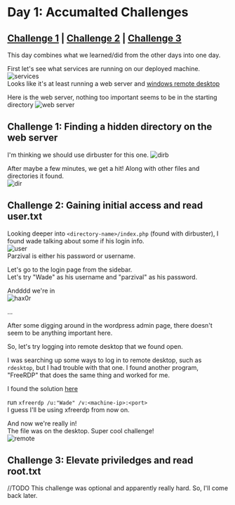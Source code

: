 # Day 1: Accumalted Challenges

## [Challenge 1](#challenge-1-finding-a-hidden-directory-on-the-web-server) | [Challenge 2](#challenge-2-gaining-initial-access-and-read-user.txt) | [Challenge 3](#challenge-3-elevate-priviledges-and-read-root.txt)

This day combines what we learned/did from the other days into one day.

First let's see what services are running on our deployed machine.\
![services](https://i.imgur.com/41GPFcz.png)\
Looks like it's at least running a web server and [windows remote desktop](https://www.speedguide.net/port.php?port=3389)

Here is the web server, nothing too important seems to be in the starting directory
![web server](https://i.imgur.com/gcPhMEx.png)

## Challenge 1: Finding a hidden directory on the web server

I'm thinking we should use dirbuster for this one.
![dirb](https://i.imgur.com/iOg4DLs.png)

After maybe a few minutes, we get a hit! Along with other files and directories it found.\
![dir](https://i.imgur.com/fWyLOJy.png)

## Challenge 2: Gaining initial access and read user.txt

Looking deeper into `<directory-name>/index.php` (found with dirbuster), I found wade talking about some if his login info.\
![user](https://i.imgur.com/cw753xF.png)\
Parzival is either his password or username.

Let's go to the login page from the sidebar.\
Let's try "Wade" as his username and "parzival" as his password.

Andddd we're in\
![hax0r](https://i.imgur.com/SxphaPv.png)

...

After some digging around in the wordpress admin page, there doesn't seem to be anything important here.

So, let's try logging into remote desktop that we found open.

I was searching up some ways to log in to remote desktop, such as `rdesktop`, but I had trouble with that one. I found another program, "FreeRDP" that does the same thing and worked for me.

I found the solution
[here](https://www.linuxquestions.org/questions/linux-networking-3/failed-to-connect-credssp-required-by-server-4175611983/)

run `xfreerdp /u:"Wade" /v:<machine-ip>:<port>`\
I guess I'll be using xfreerdp from now on.

And now we're really in!\
The file was on the desktop. Super cool challenge!\
![remote](https://i.imgur.com/Cd0mZWJ.png)

## Challenge 3: Elevate priviledges and read root.txt

//TODO This challenge was optional and apparently really hard. So, I'll come back later.
